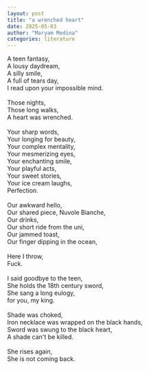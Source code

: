 ```yaml
---
layout: post
title: "a wrenched heart"
date: 2025-05-03
author: "Maryam Medina"
categories: literature
---
```


A teen fantasy,<br>
A lousy daydream,<br>
A silly smile, <br>
A full of tears day,<br>
I read upon your impossible mind.<br>
<br>
Those nights,<br>
Those long walks,<br>
A heart was wrenched.<br>
<br>
Your sharp words,<br>
Your longing for beauty,<br>
Your complex mentality,<br>
Your mesmerizing eyes,<br>
Your enchanting smile,<br>
Your playful acts,<br>
Your sweet stories,<br>
Your ice cream laughs,<br>
Perfection.<br>
<br>
Our awkward hello,<br>
Our shared piece, Nuvole Bianche,<br>
Our drinks,<br>
Our short ride from the uni,<br>
Our jammed toast,<br>
Our finger dipping in the ocean,<br>
<br>
Here I throw,<br>
Fuck.<br>
<br>
I said goodbye to the teen,<br>
She holds the 18th century sword,<br>
She sang a long eulogy,<br>
for you, my king.<br>
<br>
Shade was choked,<br>
Iron necklace was wrapped on the black hands,<br>
Sword was swung to the black heart,<br>
A shade can't be killed.<br>
<br>
She rises again,<br>
She is not coming back.<br>